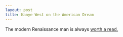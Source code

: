 ```yaml
---
layout: post
title: Kanye West on the American Dream
---
```


The modern Renaissance man is always [worth a read.](http://www.papermag.com/2015/04/kanye_west.php)